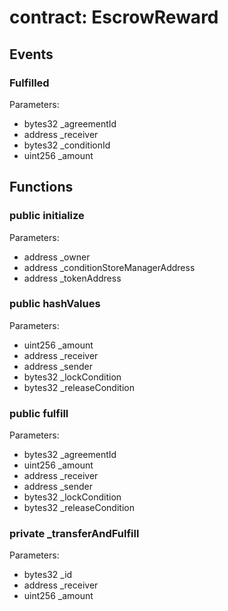 
# contract: EscrowReward

## Events

### Fulfilled
Parameters:
* bytes32 _agreementId
* address _receiver
* bytes32 _conditionId
* uint256 _amount

## Functions

### public initialize
Parameters:
* address _owner
* address _conditionStoreManagerAddress
* address _tokenAddress

### public hashValues
Parameters:
* uint256 _amount
* address _receiver
* address _sender
* bytes32 _lockCondition
* bytes32 _releaseCondition

### public fulfill
Parameters:
* bytes32 _agreementId
* uint256 _amount
* address _receiver
* address _sender
* bytes32 _lockCondition
* bytes32 _releaseCondition

### private _transferAndFulfill
Parameters:
* bytes32 _id
* address _receiver
* uint256 _amount
